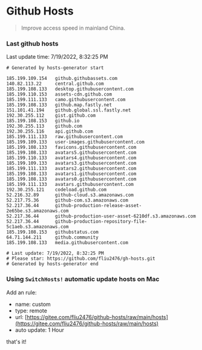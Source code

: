 # Github Hosts

> Improve access speed in mainland China.

### Last github hosts

Last update time: 7/19/2022, 8:32:25 PM

```base
# Generated by hosts-generator start 

185.199.109.154   github.githubassets.com
140.82.113.22     central.github.com
185.199.108.133   desktop.githubusercontent.com
185.199.110.153   assets-cdn.github.com
185.199.111.133   camo.githubusercontent.com
185.199.108.133   github.map.fastly.net
151.101.41.194    github.global.ssl.fastly.net
192.30.255.112    gist.github.com
185.199.108.153   github.io
192.30.255.113    github.com
192.30.255.116    api.github.com
185.199.111.133   raw.githubusercontent.com
185.199.109.133   user-images.githubusercontent.com
185.199.108.133   favicons.githubusercontent.com
185.199.108.133   avatars5.githubusercontent.com
185.199.110.133   avatars4.githubusercontent.com
185.199.109.133   avatars3.githubusercontent.com
185.199.111.133   avatars2.githubusercontent.com
185.199.108.133   avatars1.githubusercontent.com
185.199.108.133   avatars0.githubusercontent.com
185.199.111.133   avatars.githubusercontent.com
192.30.255.121    codeload.github.com
52.216.32.89      github-cloud.s3.amazonaws.com
52.217.75.36      github-com.s3.amazonaws.com
52.217.36.44      github-production-release-asset-2e65be.s3.amazonaws.com
52.217.36.44      github-production-user-asset-6210df.s3.amazonaws.com
52.217.36.44      github-production-repository-file-5c1aeb.s3.amazonaws.com
185.199.108.153   githubstatus.com
64.71.144.211     github.community
185.199.108.133   media.githubusercontent.com

# Last update: 7/19/2022, 8:32:25 PM
# Please star: https://github.com/fliu2476/gh-hosts.git
# Generated by hosts-generator end
```

### Using `SwitchHosts!` automatic update hosts on Mac
Add an rule:
- name: custom
- type: remote
- url: [https://gitee.com/fliu2476/github-hosts/raw/main/hosts](https://gitee.com/fliu2476/github-hosts/raw/main/hosts)
- auto update: 1 Hour

that's it!

